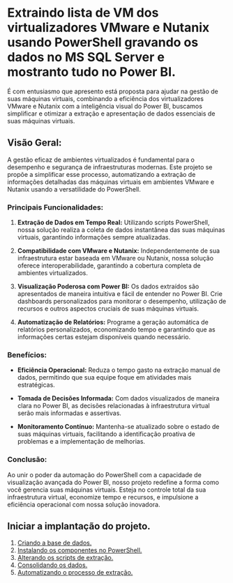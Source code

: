 # Extraindo lista de VM dos virtualizadores VMware e Nutanix usando PowerShell gravando os dados no MS SQL Server e mostranto tudo no Power BI.

É com entusiasmo que apresento está proposta para ajudar na gestão de suas máquinas virtuais, combinando a eficiência dos virtualizadores VMware e Nutanix com a inteligência visual do Power BI, buscamos simplificar e otimizar a extração e apresentação de dados essenciais de suas máquinas virtuais.

## Visão Geral:

A gestão eficaz de ambientes virtualizados é fundamental para o desempenho e segurança de infraestruturas modernas. Este projeto se propõe a simplificar esse processo, automatizando a extração de informações detalhadas das máquinas virtuais em ambientes VMware e Nutanix usando a versatilidade do PowerShell.

### Principais Funcionalidades:

1. <b>Extração de Dados em Tempo Real:</b> Utilizando scripts PowerShell, nossa solução realiza a coleta de dados instantânea das suas máquinas virtuais, garantindo informações sempre atualizadas.

1. <b>Compatibilidade com VMware e Nutanix:</b> Independentemente de sua infraestrutura estar baseada em VMware ou Nutanix, nossa solução oferece interoperabilidade, garantindo a cobertura completa de ambientes virtualizados.

3. <b>Visualização Poderosa com Power BI:</b> Os dados extraídos são apresentados de maneira intuitiva e fácil de entender no Power BI. Crie dashboards personalizados para monitorar o desempenho, utilização de recursos e outros aspectos cruciais de suas máquinas virtuais.

1. <b>Automatização de Relatórios:</b> Programe a geração automática de relatórios personalizados, economizando tempo e garantindo que as informações certas estejam disponíveis quando necessário.

### Benefícios:

- <b>Eficiência Operacional:</b> Reduza o tempo gasto na extração manual de dados, permitindo que sua equipe foque em atividades mais estratégicas.

- <b>Tomada de Decisões Informada:</b> Com dados visualizados de maneira clara no Power BI, as decisões relacionadas à infraestrutura virtual serão mais informadas e assertivas.

- <b>Monitoramento Contínuo:</b> Mantenha-se atualizado sobre o estado de suas máquinas virtuais, facilitando a identificação proativa de problemas e a implementação de melhorias.

### Conclusão:

Ao unir o poder da automação do PowerShell com a capacidade de visualização avançada do Power BI, nosso projeto redefine a forma como você gerencia suas máquinas virtuais. Esteja no controle total da sua infraestrutura virtual, economize tempo e recursos, e impulsione a eficiência operacional com nossa solução inovadora.

## Iniciar a implantação do projeto.

1. [Criando a base de dados.](/base_de_dados/README.md)
1. [Instalando os componentes no PowerShell.](/install_componetes/README.md)
1. [Alterando os scripts de extração.](/script_extracao/README.md)
1. [Consolidando os dados.](/base_de_dados/Consolidar_os_dados.md)
1. [Automatizando o processo de extração.](/base_de_dados/Automatizando_%20o_processo_%20de_extracao.md)

